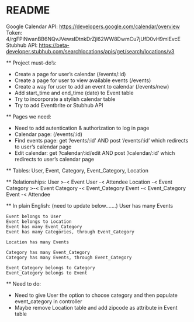 # README

Google Calendar API: https://developers.google.com/calendar/overview
	Token: 4/rgFPiNwanBB6NQvJVewsIDtnkDrZjl62WW8DwmCu7jUfD0vH9mlEvcE
Stubhub API: https://beta-developer.stubhub.com/searchlocations/apis/get/search/locations/v3


** Project must-do’s:
- Create a page for user’s calendar (/events/:id)
- Create a page for user to view available events (/events)
- Create a way for user to add an event to calendar (/events/new)
- Add start_time and end_time (date) to Event table
- Try to incorporate a stylish calendar table
- Try to add Eventbrite or Stubhub API

** Pages we need:
<!-- - Log in page: get ‘/users’ users#index AND redirect to user’s calendar page (show page) -->
- Need to add autentication & authorization to log in page
- Calendar page: (/events/:id)
- Find events page: get ‘/events/:id’ AND post ‘/events/:id’ which redirects to user’s calendar page
- Edit calendar: get ‘/calendar/:id/edit AND post ‘/calendar/:id’ which redirects to user’s calendar page

** Tables:
	User, Event, Category, Event_Category, Location

** Relationships:
	User >-< Event
	User -< Attendee
	Location -< Event
	Category >-< Event
	Category -< Event_Category
	Event -< Event_Category
	Event -< Attendee

** In plain English: (need to update below.......)
	User has many Events

	Event belongs to User
	Event belongs to Location
	Event has many Event_Category
	Event has many Categories, through Event_Category

	Location has many Events

	Category has many Event_Category
	Category has many Events, through Event_Category

	Event_Category belongs to Category
	Event_Category belongs to Event


** Need to do: 
<!-- - Remove Calendar table  -->
<!-- - Add start_time, end_time attributes and change time attrubute to event_date in Event table -->
<!-- - Remove password from User table -->
<!-- - Add password_digest to User table -->
- Need to give User the option to choose category and then populate event_category in controller
- Maybe remove Location table and add zipcode as attribute in Event table